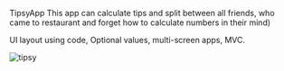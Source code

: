 TipsyApp
This app can calculate tips and split between all friends, who came to restaurant and forget how to calculate numbers in their mind)

UI layout using code,
Optional values,
multi-screen apps,
MVC.

![tipsy](https://user-images.githubusercontent.com/118765521/235604078-e9450ab0-c004-4273-85a6-5b515ce0d42f.gif)
